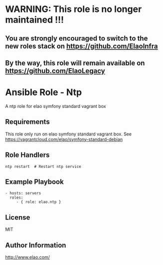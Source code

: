 WARNING: This role is no longer maintained !!!
==============================================

You are strongly encouraged to switch to the new roles stack on https://github.com/ElaoInfra
--------------------------------------------------------------------------------------------

By the way, this role will remain available on https://github.com/ElaoLegacy
----------------------------------------------------------------------------


Ansible Role - Ntp
==================

A ntp role for elao symfony standard vagrant box

Requirements
------------

This role only run on elao symfony standard vagrant box. See https://vagrantcloud.com/elao/symfony-standard-debian


Role Handlers
-------------

    ntp restart  # Restart ntp service


Example Playbook
----------------

    - hosts: servers
      roles:
         - { role: elao.ntp }


License
-------

MIT


Author Information
------------------

http://www.elao.com/

